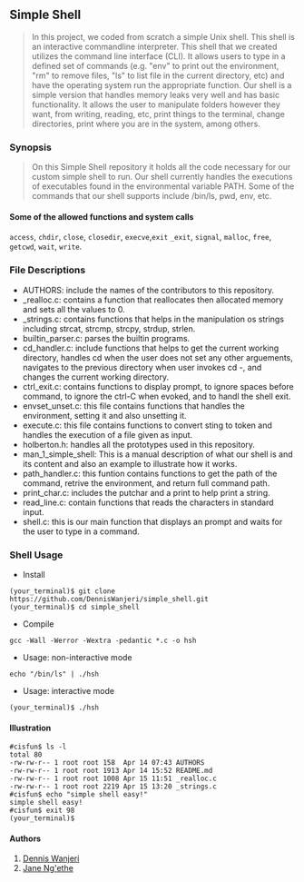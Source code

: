 ## Simple Shell
> In this project, we coded from scratch a simple Unix shell.
> This shell is an interactive commandline interpreter.
> This shell that we created utilizes the command line interface (CLI).
> It allows users to type in a defined set of commands
> (e.g. "env" to print out the environment, "rm" to remove files,
> "ls" to list file in the current directory, etc) and have the operating
> system run the appropriate function. Our shell is a simple version
> that handles memory leaks very well and has basic functionality.
> It allows the user to manipulate folders however they want,
> from writing, reading, etc, print things to the terminal,
> change directories, print where you are in the system, among others.

### Synopsis
> On this Simple Shell repository it holds all the code necessary for
> our custom simple shell to run. Our shell currently handles the executions
> of executables found in the environmental variable PATH.
> Some of the commands that our shell supports include /bin/ls, pwd, env, etc.

#### Some of the allowed functions and system calls
```access```, ```chdir```, ```close```, ```closedir```, ```execve```,```exit```
```_exit```, ```signal```, ```malloc```, ```free```, ```getcwd```, ```wait```, ```write```.

### File Descriptions
* AUTHORS: include the names of the contributors to this repository.
* _realloc.c: contains a function that reallocates then allocated memory and sets all the values to 0.
* _strings.c: contains functions that helps in the manipulation os strings including strcat, strcmp, strcpy, strdup, strlen.
* builtin_parser.c: parses the builtin programs.
* cd_handler.c: include functions that helps to get the current working directory, handles cd when the user does not set any other arguements, navigates to the previous directory when user invokes cd -, and changes the current working directory.
* ctrl_exit.c: contains functions to display prompt, to ignore spaces before command, to ignore the ctrl-C when evoked, and to handl the shell exit.
* envset_unset.c: this file contains functions that handles the environment, setting it and also unsetting it.
* execute.c: this file contains functions to convert sting to token and handles the execution of a file given as input.
* holberton.h: handles all the prototypes used in this repository.
* man_1_simple_shell: This is a manual description of what our shell is and its content and also an example to illustrate how it works.
* path_handler.c: this funtion contains functions to get the path of the command, retrive the environment, and return full command path.
* print_char.c: includes the putchar and a print to help print a string.
* read_line.c: contain functions that reads the characters in standard input.
* shell.c: this is our main function that displays an prompt and waits for the user to type in a command.


### Shell Usage
* Install
```
(your_terminal)$ git clone https://github.com/DennisWanjeri/simple_shell.git
(your_terminal)$ cd simple_shell
```
* Compile
```
gcc -Wall -Werror -Wextra -pedantic *.c -o hsh
```
* Usage: non-interactive mode
```
echo "/bin/ls" | ./hsh
```
* Usage: interactive mode
```
(your_terminal)$ ./hsh
```

#### Illustration
```
#cisfun$ ls -l
total 80
-rw-rw-r-- 1 root root 158  Apr 14 07:43 AUTHORS
-rw-rw-r-- 1 root root 1913 Apr 14 15:52 README.md
-rw-rw-r-- 1 root root 1008 Apr 15 11:51 _realloc.c
-rw-rw-r-- 1 root root 2219 Apr 15 13:20 _strings.c
#cisfun$ echo "simple shell easy!"
simple shell easy!
#cisfun$ exit 98
(your_terminal)$
```
#### Authors
1. [Dennis Wanjeri](https://github.com/DennisWanjeri)
2. [Jane Ng'ethe](https://github.com/Janengethe)